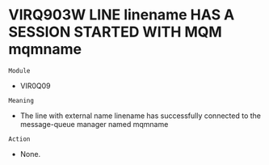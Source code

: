 # VIRQ903W LINE linename HAS A SESSION STARTED WITH MQM mqmname

`Module`
- VIR0Q09

`Meaning`
- The line with external name linename has successfully connected to the message-queue manager named mqmname

`Action`
- None.
